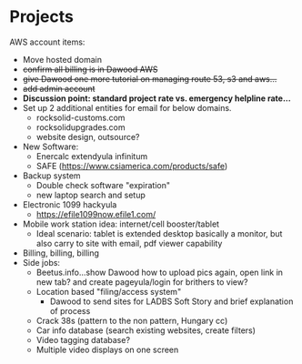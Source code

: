 <!-- TITLE: Projects -->
<!-- SUBTITLE: A queue of projects -->

# Projects
AWS account items:
* Move hosted domain
* ~~confirm all billing is in Dawood AWS~~
* ~~give Dawood one more tutorial on managing route 53, s3 and aws...~~
* ~~add admin account~~
* **Discussion point: standard project rate vs. emergency helpline rate...**
* Set up 2 additional entities for email for below domains.
	* rocksolid-customs.com
	* rocksolidupgrades.com
	* website design, outsource?
* New Software:
	* Enercalc extendyula infinitum
	* SAFE (https://www.csiamerica.com/products/safe)
* Backup system
	* Double check software "expiration"
	* new laptop search and setup
* Electronic 1099 hackyula
	* https://efile1099now.efile1.com/
* Mobile work station idea: internet/cell booster/tablet
	* Ideal scenario: tablet is extended desktop basically a monitor, but also carry to site with email, pdf viewer capability
* Billing, billing, billing
* Side jobs: 
	* Beetus.info...show Dawood how to upload pics again, open link in new tab? and create pageyula/login for brithers to view?
	* Location based "filing/access system"
		* Dawood to send sites for LADBS Soft Story and brief explanation of process
	* Crack 38s (pattern to the non pattern, Hungary cc)
	* Car info database (search existing websites, create filters)
	* Video tagging database?
	* Multiple video displays on one screen